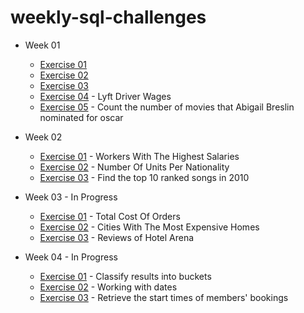 # weekly-sql-challenges
- Week 01
    - [Exercise 01](https://pgexercises.com/questions/basic/where.html)
    - [Exercise 02](https://pgexercises.com/questions/basic/where3.html)
    - [Exercise 03](https://pgexercises.com/questions/basic/where4.html)
    - [Exercise 04](https://platform.stratascratch.com/coding/10003-lyft-driver-wages?code_type=1) - Lyft Driver Wages
    - [Exercise 05](https://platform.stratascratch.com/coding/10128-count-the-number-of-movies-that-abigail-breslin-nominated-for-oscar?code_type=1) - Count the number of movies that Abigail Breslin nominated for oscar

- Week 02
    - [Exercise 01](https://platform.stratascratch.com/coding/10353-workers-with-the-highest-salaries?code_type=1) - Workers With The Highest Salaries
    - [Exercise 02](https://platform.stratascratch.com/coding/10156-number-of-units-per-nationality?code_type=1) - Number Of Units Per Nationality
    - [Exercise 03](https://platform.stratascratch.com/coding/9650-find-the-top-10-ranked-songs-in-2010?code_type=1) - Find the top 10 ranked songs in 2010

- Week 03 - In Progress
    - [Exercise 01](https://platform.stratascratch.com/coding/10183-total-cost-of-orders?code_type=1) - Total Cost Of Orders
    - [Exercise 02](https://platform.stratascratch.com/coding/10315-cities-with-the-most-expensive-homes?code_type=1) - Cities With The Most Expensive Homes
    - [Exercise 03](https://platform.stratascratch.com/coding/10166-reviews-of-hotel-arena?code_type=1) - Reviews of Hotel Arena

- Week 04 - In Progress
    - [Exercise 01](https://pgexercises.com/questions/basic/classify.html) - Classify results into buckets
    - [Exercise 02](https://pgexercises.com/questions/basic/date.html) - Working with dates
    - [Exercise 03](https://pgexercises.com/questions/joins/simplejoin.html) - Retrieve the start times of members' bookings